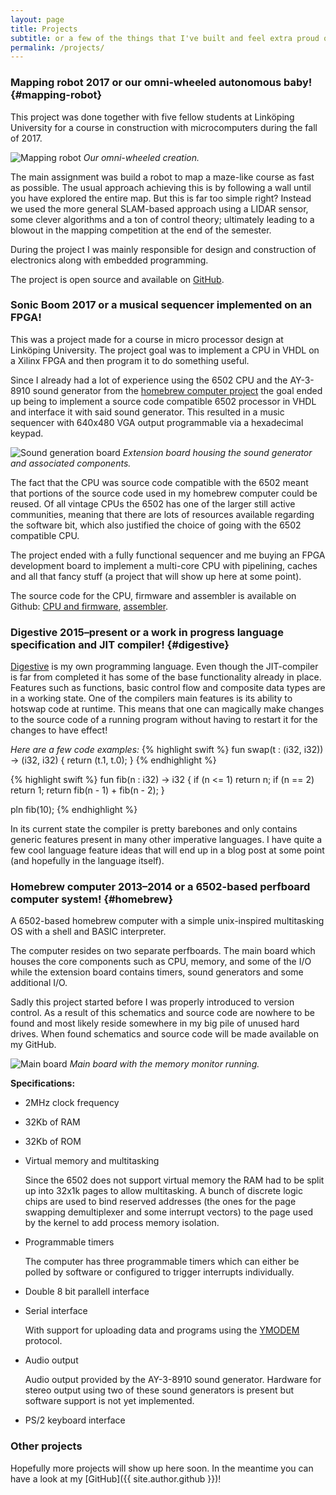 ```yaml
---
layout: page
title: Projects
subtitle: or a few of the things that I've built and feel extra proud of!
permalink: /projects/
---
```


### Mapping robot <span class="year">2017</span> <span class="sub">or our omni-wheeled autonomous baby!</span> {#mapping-robot}
This project was done together with five fellow students at Linköping University for a course in construction with microcomputers during the fall of 2017.

![](../assets/images/kartrobot.jpg "Mapping robot")
*Our omni-wheeled creation.*

The main assignment was build a robot to map a maze-like course as fast as possible. The usual approach achieving this is by following a wall until you have explored the entire map. But this is far too simple right? Instead we used the more general SLAM-based approach using a LIDAR sensor, some clever algorithms and a ton of control theory; ultimately leading to a blowout in the mapping competition at the end of the semester.

During the project I was mainly responsible for design and construction of electronics along with embedded programming.

The project is open source and available on [GitHub](https://github.com/williamsjoblom/kmm).

<div class="divider"></div>

### Sonic Boom <span class="year">2017</span> <span class="sub">or a musical sequencer implemented on an FPGA!</span>

This was a project made for a course in micro processor design at Linköping University. The project goal was to implement a CPU in VHDL on a Xilinx FPGA and then program it to do something useful.

Since I already had a lot of experience using the 6502 CPU and the AY-3-8910 sound generator from the [homebrew computer project](#homebrew) the goal ended up being to implement a source code compatible 6502 processor in VHDL and interface it with said sound generator. This resulted in a music sequencer with 640x480 VGA output programmable via a hexadecimal keypad.

![](../assets/images/sonicboom.jpg "Sound generation board")
*Extension board housing the sound generator and associated components.*

The fact that the CPU was source code compatible with the 6502 meant that portions of the source code used in my homebrew computer could be reused. Of all vintage CPUs the 6502 has one of the larger still active communities, meaning that there are lots of resources available regarding the software bit, which also justified the choice of going with the 6502 compatible CPU.

The project ended with a fully functional sequencer and me buying an FPGA development board to implement a multi-core CPU with pipelining, caches and all that fancy stuff (a project that will show up here at some point).

The source code for the CPU, firmware and assembler is available on Github: [CPU and firmware](https://github.com/williamsjoblom/datorkonstruktion-projekt), [assembler](https://github.com/williamsjoblom/chasm).

<div class="divider"></div>

### Digestive <span class="year">2015&ndash;present</span> <span class="sub">or a work in progress language specification and JIT compiler!</span> {#digestive}
[Digestive](https://github.com/williamsjoblom/digestive-lang) is my own programming language. Even though the JIT-compiler is far from completed it has some of the base functionality already in place. Features such as functions, basic control flow and composite data types are in a working state. One of the compilers main features is its ability to hotswap code at runtime. This means that one can magically make changes to the source code of a running program without having to restart it for the changes to have effect!

_Here are a few code examples:_
{% highlight swift %}
fun swap(t : (i32, i32)) -> (i32, i32) {
     return (t.1, t.0);
}
{% endhighlight %}

{% highlight swift %}
fun fib(n : i32) -> i32 {
    if (n <= 1) return n;
    if (n == 2) return 1;
    return fib(n - 1) + fib(n - 2);
}

pln fib(10);
{% endhighlight %}

In its current state the compiler is pretty barebones and only contains generic features present in many other imperative languages. I have quite a few cool language feature ideas that will end up in a blog post at some point (and hopefully in the language itself).

<div class="divider"></div>

### Homebrew computer <span class="year">2013&ndash;2014</span> <span class="sub">or a 6502-based perfboard computer system!</span> {#homebrew}
A 6502-based homebrew computer with a simple unix-inspired multitasking OS with a shell and BASIC interpreter.

The computer resides on two separate perfboards. The main board which houses the core components such as CPU, memory, and some of the I/O while the extension board contains timers, sound generators and some additional I/O.

Sadly this project started before I was properly introduced to version control. As a result of this schematics and source code are nowhere to be found and most likely reside somewhere in my big pile of unused hard drives. When found schematics and source code will be made available on my GitHub.

![](../assets/images/20150525_210636.jpg "Main board")
_Main board with the memory monitor running._

**Specifications:**
* 2MHz clock frequency
* 32Kb of RAM
* 32Kb of ROM
* Virtual memory and multitasking

   Since the 6502 does not support virtual memory the RAM had to be split up into 32x1k pages to allow multitasking. A bunch of discrete logic chips are used to bind reserved addresses (the ones for the page swapping demultiplexer and some interrupt vectors) to the page used by the kernel to add process memory isolation.

* Programmable timers

   The computer has three programmable timers which can either be polled by software or configured to trigger interrupts individually.
   
* Double 8 bit parallell interface
* Serial interface
   
   With support for uploading data and programs using the [YMODEM](http://pauillac.inria.fr/~doligez/zmodem/ymodem.txt) protocol.
* Audio output

   Audio output provided by the AY-3-8910 sound generator. Hardware for stereo output using two of these sound generators is present but software support is not yet implemented.

* PS/2 keyboard interface



<div class="divider"></div>

### Other projects
Hopefully more projects will show up here soon. In the meantime you can have a look at my [GitHub]({{ site.author.github }})!
